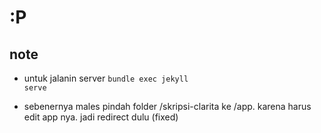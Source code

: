 #  :P


## note 
- untuk jalanin server 
<code>bundle exec jekyll serve</code>

- sebenernya males pindah folder /skripsi-clarita ke /app. karena harus edit app nya. jadi redirect dulu (fixed)